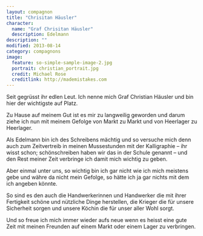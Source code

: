 ```yaml
---
layout: compagnon
title: "Chrisitan Häusler"
character:
  name: "Graf Chrisitan Häusler"
  description: Edelmann
description: ""
modified: 2013-08-14
category: compagnons
image:
  feature: so-simple-sample-image-2.jpg
  portrait: christian_portrait.jpg
  credit: Michael Rose
  creditlink: http://mademistakes.com
---
```

Seit gegrüsst ihr edlen Leut. Ich nenne mich Graf Christian Häusler und bin hier der wichtigste auf Platz.

Zu Hause auf meinem Gut ist es mir zu langweilig geworden und darum ziehe ich nun mit meinem Gefolge von Markt zu Markt und von Heerlager zu Heerlager.

Als Edelmann bin ich des Schreibens mächtig und so versuche mich denn auch zum Zeitvertreib in meinen Mussestunden mit der Kalligraphie – ihr wisst schon; schönschreiben haben wir das in der Schule genannt – und den Rest meiner Zeit verbringe ich damit mich wichtig zu geben.

Aber einmal unter uns, so wichtig bin ich gar nicht wie ich mich meistens gebe und währe da nicht mein Gefolge, so hätte ich ja gar nichts mit dem ich angeben könnte.

So sind es den auch die Handwerkerinnen und Handwerker die mit ihrer Fertigkeit schöne und nützliche Dinge herstellen, die Krieger die für unsere Sicherheit sorgen und unsere Köchin die für unser aller Wohl sorgt.

Und so freue ich mich immer wieder aufs neue wenn es heisst eine gute Zeit mit meinen Freunden auf einem Markt oder einem Lager zu verbringen.
